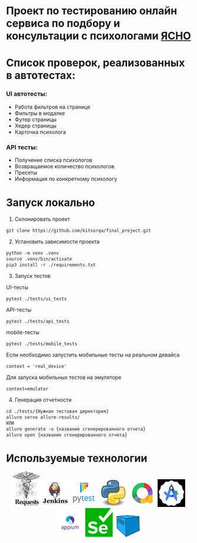 # Проект по тестированию онлайн сервиса по подбору и консультации с психологами [ЯСНО](https://yasno.live/)

# Список проверок, реализованных в автотестах:
### UI автотесты:
- Работа фильтров на странице
- Фильтры в модалке
- Футер страницы
- Хедер страницы
- Карточка психолога

### API тесты:
- Получение списка психологов
- Возвращаемое количество психологов
- Пресеты
- Информация по конкретному психологу

# Запуск локально

1. Склонировать проект
```
git clone https://github.com/kitsorqa/final_project.git
```
2. Установить зависимости проекта

```
python -m venv .venv
source .venv/bin/activate
pip3 install -r ./requirements.txt
```

3. Запуск тестов

UI-тесты

```
pytest ./tests/ui_tests
```

API-тесты

```
pytest ./tests/api_tests
```

mobile-тесты

```
pytest ./tests/mobile_tests
```

Если необходимо запустить мобильные тесты на реальном девайса

```
context = 'real_device'
```

Для запуска мобильных тестов на эмуляторе

```
context=emulator
```

4. Генерация отчетности

```
cd ./tests/{Нужная тестовая директория}
allure serve allure-results/
ИЛИ
allure generate -o {название сгенерированного отчета}
allure open {название сгенерированного отчета}
```


# Используемые технологии

<p align="center">
<img src="https://github.com/kitsorqa/final_project/blob/main/imgs/requests.jpg" width="75">
<img src="https://github.com/kitsorqa/final_project/blob/main/imgs/Jenkins.png" width="75">
<img src="https://github.com/kitsorqa/final_project/blob/main/imgs/Pytest_logo.svg.png" width="75">
<img src="https://github.com/kitsorqa/final_project/blob/main/imgs/Python.svg.png" width="75">
<img src="https://github.com/kitsorqa/final_project/blob/main/imgs/allure.png" width="75">
<img src="https://github.com/kitsorqa/final_project/blob/main/imgs/android_studio.jpg" width="75">
<img src="https://github.com/kitsorqa/final_project/blob/main/imgs/appium.png" width="75">
<img src="https://github.com/kitsorqa/final_project/blob/main/imgs/selenium.png" width="75">
<img src="https://github.com/kitsorqa/final_project/blob/main/imgs/selenoid.png" width="75">
